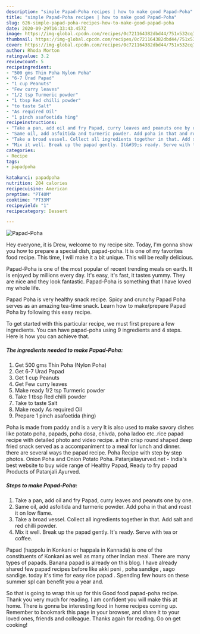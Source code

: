 ```yaml
---
description: "simple Papad-Poha recipes | how to make good Papad-Poha"
title: "simple Papad-Poha recipes | how to make good Papad-Poha"
slug: 626-simple-papad-poha-recipes-how-to-make-good-papad-poha
date: 2020-09-29T16:33:43.457Z
image: https://img-global.cpcdn.com/recipes/0c721164382dbd44/751x532cq70/papad-poha-recipe-main-photo.jpg
thumbnail: https://img-global.cpcdn.com/recipes/0c721164382dbd44/751x532cq70/papad-poha-recipe-main-photo.jpg
cover: https://img-global.cpcdn.com/recipes/0c721164382dbd44/751x532cq70/papad-poha-recipe-main-photo.jpg
author: Rhoda Morton
ratingvalue: 3.2
reviewcount: 5
recipeingredient:
- "500 gms Thin Poha Nylon Poha"
- "6-7 Urad Papad"
- "1 cup Peanuts"
- "Few curry leaves"
- "1/2 tsp Turmeric powder"
- "1 tbsp Red chilli powder"
- "to taste Salt"
- "As required Oil"
- "1 pinch asafoetida hing"
recipeinstructions:
- "Take a pan, add oil and fry Papad, curry leaves and peanuts one by one."
- "Same oil, add asfoitida and turmeric powder. Add poha in that and roast it on low flame."
- "Take a broad vessel. Collect all ingredients together in that. Add salt and red chilli powder."
- "Mix it well. Break up the papad gently. It&#39;s ready. Serve with tea or coffee."
categories:
- Recipe
tags:
- papadpoha

katakunci: papadpoha 
nutrition: 204 calories
recipecuisine: American
preptime: "PT40M"
cooktime: "PT33M"
recipeyield: "1"
recipecategory: Dessert

---
```



![Papad-Poha](https://img-global.cpcdn.com/recipes/0c721164382dbd44/751x532cq70/papad-poha-recipe-main-photo.jpg)

Hey everyone, it is Drew, welcome to my recipe site. Today, I'm gonna show you how to prepare a special dish, papad-poha. It is one of my favorites food recipe. This time, I will make it a bit unique. This will be really delicious.

Papad-Poha is one of the most popular of recent trending meals on earth. It is enjoyed by millions every day. It's easy, it's fast, it tastes yummy. They are nice and they look fantastic. Papad-Poha is something that I have loved my whole life.

Papad Poha is very healthy snack recipe. Spicy and crunchy Papad Poha serves as an amazing tea-time snack. Learn how to make/prepare Papad Poha by following this easy recipe.


To get started with this particular recipe, we must first prepare a few ingredients. You can have papad-poha using 9 ingredients and 4 steps. Here is how you can achieve that.

<!--inarticleads1-->

##### The ingredients needed to make Papad-Poha:

1. Get 500 gms Thin Poha (Nylon Poha)
1. Get 6-7 Urad Papad
1. Get 1 cup Peanuts
1. Get Few curry leaves
1. Make ready 1/2 tsp Turmeric powder
1. Take 1 tbsp Red chilli powder
1. Take to taste Salt
1. Make ready As required Oil
1. Prepare 1 pinch asafoetida (hing)


Poha is made from paddy and is a very It is also used to make savory dishes like potato poha, papads, poha dosa, chivda, poha ladoo etc..rice papad recipe with detailed photo and video recipe. a thin crisp round shaped deep fried snack served as a accompaniment to a meal for lunch and dinner. there are several ways the papad recipe. Poha Recipe with step by step photos. Onion Poha and Onion Potato Poha. Patanjaliayurved.net - India&#39;s best website to buy wide range of Healthy Papad, Ready to fry papad Products of Patanjali Ayurved. 

<!--inarticleads2-->

##### Steps to make Papad-Poha:

1. Take a pan, add oil and fry Papad, curry leaves and peanuts one by one.
1. Same oil, add asfoitida and turmeric powder. Add poha in that and roast it on low flame.
1. Take a broad vessel. Collect all ingredients together in that. Add salt and red chilli powder.
1. Mix it well. Break up the papad gently. It&#39;s ready. Serve with tea or coffee.


Papad (happolu in Konkani or happala in Kannada) is one of the constituents of Konkani as well as many other Indian meal. There are many types of papads. Banana papad is already on this blog. I have already shared few papad recipes before like akki peni , poha sandige , sago sandige. today it&#39;s time for easy rice papad . Spending few hours on these summer spl can benefit you a year and. 

So that is going to wrap this up for this Good food papad-poha recipe. Thank you very much for reading. I am confident you will make this at home. There is gonna be interesting food in home recipes coming up. Remember to bookmark this page in your browser, and share it to your loved ones, friends and colleague. Thanks again for reading. Go on get cooking!
